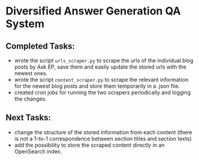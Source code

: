 # Diversified Answer Generation QA System

## Completed Tasks:
- wrote the script `urls_scraper.py` to scrape the urls of the individual blog posts by Ask EP, save them and easily update the stored urls with the newest ones.
- wrote the script `content_scraper.py` to scrape the relevant information for the newest blog posts and store them temporarily in a .json file.
- created cron jobs for running the two scrapers periodically and logging the changes.

## Next Tasks:
- change the structure of the stored information from each content (there is not a 1-to-1 correspondence between section titles and section texts)
- add the possibility to store the scraped content directly in an OpenSearch index.